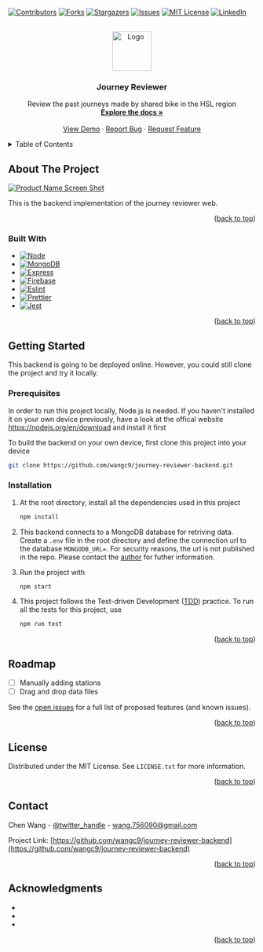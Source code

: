 <!-- Improved compatibility of back to top link: See: https://github.com/othneildrew/Best-README-Template/pull/73 -->
<a name="readme-top"></a>

<!-- PROJECT SHIELDS -->

[![Contributors][contributors-shield]][contributors-url]
[![Forks][forks-shield]][forks-url]
[![Stargazers][stars-shield]][stars-url]
[![Issues][issues-shield]][issues-url]
[![MIT License][license-shield]][license-url]
[![LinkedIn][linkedin-shield]][linkedin-url]



<!-- PROJECT LOGO -->
<br />
<div align="center">
  <a href="https://github.com/wangc9/journey-reviewer-backend">
    <img src="images/logo.png" alt="Logo" width="80" height="80">
  </a>

<h3 align="center">Journey Reviewer</h3>

  <p align="center">
    Review the past journeys made by shared bike in the HSL region
    <br />
    <a href="https://github.com/wangc9/journey-reviewer-backend"><strong>Explore the docs »</strong></a>
    <br />
    <br />
    <a href="https://github.com/github_username/repo_name">View Demo</a>
    ·
    <a href="https://github.com/wangc9/journey-reviewer-backend/issues">Report Bug</a>
    ·
    <a href="https://github.com/wangc9/journey-reviewer-backend/issues">Request Feature</a>
  </p>
</div>



<!-- TABLE OF CONTENTS -->
<details>
  <summary>Table of Contents</summary>
  <ol>
    <li>
      <a href="#about-the-project">About The Project</a>
      <ul>
        <li><a href="#built-with">Built With</a></li>
      </ul>
    </li>
    <li>
      <a href="#getting-started">Getting Started</a>
      <ul>
        <li><a href="#prerequisites">Prerequisites</a></li>
        <li><a href="#installation">Installation</a></li>
      </ul>
    </li>
    <li><a href="#roadmap">Roadmap</a></li>
    <li><a href="#license">License</a></li>
    <li><a href="#contact">Contact</a></li>
    <li><a href="#acknowledgments">Acknowledgments</a></li>
  </ol>
</details>



<!-- ABOUT THE PROJECT -->
## About The Project

[![Product Name Screen Shot][product-screenshot]](https://example.com)

This is the backend implementation of the journey reviewer web.

<p align="right">(<a href="#readme-top">back to top</a>)</p>



### Built With

* [![Node][Node.js]][Node-url]
* [![MongoDB][MongoDB]][MongoDB-url]
* [![Express][Express.js]][Express-url]
* [![Firebase][Firebase]][Firebase-url]
* [![Eslint][Eslint]][Eslint-url]
* [![Prettier][Prettier]][Prettier-url]
* [![Jest][Jest]][Jest-url]

[//]: # (* [![Svelte][Svelte.dev]][Svelte-url])

[//]: # (* [![Laravel][Laravel.com]][Laravel-url])

[//]: # (* [![Bootstrap][Bootstrap.com]][Bootstrap-url])

[//]: # (* [![JQuery][JQuery.com]][JQuery-url])

<p align="right">(<a href="#readme-top">back to top</a>)</p>



<!-- GETTING STARTED -->
## Getting Started

This backend is going to be deployed online. However, you could still clone the project and try it locally.

### Prerequisites

In order to run this project locally, Node.js is needed. If you haven't installed it on your own device previously, have a look at the offical website https://nodejs.org/en/download and install it first

To build the backend on your own device, first clone this project into your device
```sh
git clone https://github.com/wangc9/journey-reviewer-backend.git
```

### Installation

1. At the root directory, install all the dependencies used in this project
   ```sh
   npm install
   ```

2. This backend connects to a MongoDB database for retriving data.
Create a `.env` file in the root directory and define the connection
url to the database `MONGODB_URL=`. For security reasons, the url is
not published in the repo. Please contact the <a href="#contact">author</a> for futher
information.

3. Run the project with
   ```sh
   npm start
   ```
4. This project follows the Test-driven Development ([TDD](http://www.butunclebob.com/ArticleS.UncleBob.TheThreeRulesOfTdd)) practice.
To run all the tests for this project, use
   ```sh
   npm run test
   ```

<p align="right">(<a href="#readme-top">back to top</a>)</p>

<!-- ROADMAP -->
## Roadmap

- [ ] Manually adding stations
- [ ] Drag and drop data files

See the [open issues](https://github.com/github_username/repo_name/issues) for a full list of proposed features (and known issues).

<p align="right">(<a href="#readme-top">back to top</a>)</p>


<!-- LICENSE -->
## License

Distributed under the MIT License. See `LICENSE.txt` for more information.

<p align="right">(<a href="#readme-top">back to top</a>)</p>



<!-- CONTACT -->
## Contact

Chen Wang - [@twitter_handle](https://twitter.com/twitter_handle) - [wang.756090@gmail.com](wang.756090@gmail.com)

Project Link: [https://github.com/wangc9/journey-reviewer-backend](https://github.com/wangc9/journey-reviewer-backend)

<p align="right">(<a href="#readme-top">back to top</a>)</p>



<!-- ACKNOWLEDGMENTS -->
## Acknowledgments

* []()
* []()
* []()

<p align="right">(<a href="#readme-top">back to top</a>)</p>



<!-- MARKDOWN LINKS & IMAGES -->
<!-- https://www.markdownguide.org/basic-syntax/#reference-style-links -->
[contributors-shield]: https://img.shields.io/github/contributors/wangc9/journey-reviewer-backend.svg?style=for-the-badge
[contributors-url]: https://github.com/wangc9/journey-reviewer-backend/graphs/contributors
[forks-shield]: https://img.shields.io/github/forks/wangc9/journey-reviewer-backend.svg?style=for-the-badge
[forks-url]: https://github.com/wangc9/journey-reviewer-backend/network/members
[stars-shield]: https://img.shields.io/github/stars/wangc9/journey-reviewer-backend.svg?style=for-the-badge
[stars-url]: https://github.com/wangc9/journey-reviewer-backend/stargazers
[issues-shield]: https://img.shields.io/github/issues/wangc9/journey-reviewer-backend.svg?style=for-the-badge
[issues-url]: https://github.com/wangc9/journey-reviewer-backend/issues
[license-shield]: https://img.shields.io/github/license/wangc9/journey-reviewer-backend.svg?style=for-the-badge
[license-url]: https://github.com/wangc9/journey-reviewer-backend/blob/master/LICENSE.txt
[linkedin-shield]: https://img.shields.io/badge/-LinkedIn-black.svg?style=for-the-badge&logo=linkedin&colorB=555
[linkedin-url]: https://linkedin.com/in/chen-w-228a3820b
[product-screenshot]: images/screenshot.png
[Node.js]: https://img.shields.io/badge/node.js-6DA55F?style=for-the-badge&logo=node.js&logoColor=white
[Node-url]: https://nodejs.org/en
[React.js]: https://img.shields.io/badge/React-20232A?style=for-the-badge&logo=react&logoColor=61DAFB
[React-url]: https://reactjs.org/
[MongoDB]: https://img.shields.io/badge/MongoDB-%234ea94b.svg?style=for-the-badge&logo=mongodb&logoColor=white
[MongoDB-url]: https://www.mongodb.com/
[Express.js]: https://img.shields.io/badge/express.js-%23404d59.svg?style=for-the-badge&logo=express&logoColor=%2361DAFB
[Express-url]: https://expressjs.com/
[Firebase]: https://img.shields.io/badge/firebase-%23039BE5.svg?style=for-the-badge&logo=firebase
[Firebase-url]: https://firebase.google.com/
[Eslint]: https://img.shields.io/badge/eslint-3A33D1?style=for-the-badge&logo=eslint&logoColor=white
[Eslint-url]: https://eslint.org/
[Svelte.dev]: https://img.shields.io/badge/Svelte-4A4A55?style=for-the-badge&logo=svelte&logoColor=FF3E00
[Svelte-url]: https://svelte.dev/
[Laravel.com]: https://img.shields.io/badge/Laravel-FF2D20?style=for-the-badge&logo=laravel&logoColor=white
[Laravel-url]: https://laravel.com
[Bootstrap.com]: https://img.shields.io/badge/Bootstrap-563D7C?style=for-the-badge&logo=bootstrap&logoColor=white
[Bootstrap-url]: https://getbootstrap.com
[JQuery.com]: https://img.shields.io/badge/jQuery-0769AD?style=for-the-badge&logo=jquery&logoColor=white
[JQuery-url]: https://jquery.com 
[Prettier]: https://img.shields.io/badge/prettier-1A2C34?style=for-the-badge&logo=prettier&logoColor=F7BA3E
[Prettier-url]: https://prettier.io/
[Jest]: https://img.shields.io/badge/Jest-323330?style=for-the-badge&logo=Jest&logoColor=white
[Jest-url]: https://jestjs.io/

